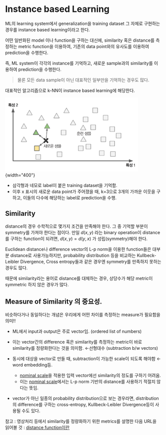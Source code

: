 # Instance based Learning

ML의 learning system에서 generalization을 training dataset 그 자체로 구현하는 경우를 instance based learning이라고 한다.

어떤 일반화된 model 이나 function을 구하는 대신에, similarity 혹은 distance를 측정하는 metric function을 이용하여, 기존의 data point와의 유사도를 이용하여 prediction을 수행한다.

즉, ML system이 각각의 instance를 기억하고, 새로운 sample과의 similarity를 이용하여 prediction을 수행한다.

> 물론 모든 data sample이 아닌 대표적인 일부만을 기억하는 경우도 많다.

대표적인 알고리즘으로 k-NN이 instance based learning에 해당한다.

![](../img/ch00/instance_based_learning.png){width="400"}

* 삼각형과 네모로 label이 붙은 training dataset을 기억함.
* 이후 x 표시의 새로운 data point가 주어졌을 때, k=3으로 3개의 가까운 이웃을 구하고, 이들의 다수에 해당하는 label로 prediction을 수행.

## Similarity

distance의 경우 수학적으로 몇가지 조건을 만족해야 한다. 그 중 기억할 부분이 symmetry를 가져야 한다는 점이다. 만일 $d(x,y)$ 라는 binary operation이 distance를 구하는 function이 되려면,  $d(x,y) = d(y,x)$ 가 성립(symmetry)해야 한다.

Euclidean distance나 difference vector의 L-p norm을 이용한 function들은 대부분 distance로 사용가능하지만, probability distribution 등을 비교하는 Kullbeck-Leibler Divergence, Cross entropy들과 같은 경우엔 symmetry를 만족하지 못하는 경우도 많다. 

때문에 similarity라는 용어로 distance를 대체하는 경우, 상당수가 해당 metric이 symmetric 하지 않은 경우가 많다.

## Measure of Similarity 의 중요성.

비슷하다거나 동일하다는 개념은 우리에게 어떤 차이를 측정하는 measure가 필요함을 의미!!
 
- ML에서 input과 output은 주로 vector임. (ordered list of numbers)
- 이는 vector간의 difference 혹은 similarity를 측정하는 metric이 바로 similarity를 정량화한다는 것을 의미함. ←선형대수 (subtraction b/w vectors)
- 동시에 대상을 vector로 만들 때, subtraction이 가능한 scale이 되도록 해야함 ← word embedding등. 
    - [nominal scale](https://www.notion.so/0-1-Basic-Terminology-01-Probability-Statistics-e42372dd447b4db78a5a4e87a6ff6821)을 적용한 입력 vector에선 similarity의 정도를 구하기 어려움. 
    - 이는 [nominal scale](https://www.notion.so/0-1-Basic-Terminology-01-Probability-Statistics-e42372dd447b4db78a5a4e87a6ff6821)에서는 L-p norm 기반의 distance를 사용하기 적절치 않다는 뜻임.
    
- vector가 아닌 일종의 probability distribution으로 보는 경우라면, distribution의 difference를 구하는 cross-entropy, Kullbeck-Leibler Divergence등이 사용될 수도 있다.

참고 : 영상처리 등에서 similarity를 정량화하기 위한 metrics를 설명한 다음 URL을 읽어볼 것 : [distance function이란](https://dsaint31.me/mkdocs_site/DIP/cv2/etc/dip_metrics/#distance-function-or-metric)

